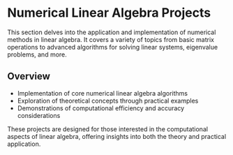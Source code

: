 # Numerical Linear Algebra Projects

This section delves into the application and implementation of numerical methods in linear algebra. It covers a variety of topics from basic matrix operations to advanced algorithms for solving linear systems, eigenvalue problems, and more.

## Overview
- Implementation of core numerical linear algebra algorithms
- Exploration of theoretical concepts through practical examples
- Demonstrations of computational efficiency and accuracy considerations

These projects are designed for those interested in the computational aspects of linear algebra, offering insights into both the theory and practical application.

